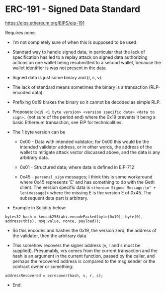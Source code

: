 # ERC-191 - Signed Data Standard

https://eips.ethereum.org/EIPS/eip-191

Requires none.

 - I'm not completely sure of when this is supposed to be used.

 - Standard way to handle signed data, in particular that the lack of specification has led to a replay attack on signed data authorizing actions on one wallet being resubmitted to a second wallet, because the wallet identifier is was not present in the data.

 - Signed data is just some binary and (r, s, v).
	
 - The lack of standard means sometimes the binary is a transaction (RLP-encoded data).

 - Prefixing 0x19 brakes the binary so it cannot be decoded as simple RLP.

 - Proposes: `0x19 <1 byte version> <version specific data> <data to sign>.` (not sure of the period end) where the 0x19 prevents it being a basic Ethereum transaction, see EIP for technicalities.

 - The 1 byte version can be 

	 - 0x00 - Data with intended validator; for 0x00 this would be the intended validator address, or in other words, the address of the wallet to mitigate attack vector discussed above, and the data is any arbitrary data.
		
	 - 0x01 - Structured data; where data is defined in EIP-712

	 - 0x45 - `personal_sign` messages; I think this is some workaround where 0x45 represents 'E' and has something to do with the Geth client. The version specific data is `<thereum Signed Message:\n" + len(message)>` where the missing E is the version E of 0x45. The subsequent data part is arbitrary.

 - Example in Solidity below:

```
bytes32 hash = keccak256(abi.encodePacked(byte(0x19), byte(0), address(this), msg.value, nonce, payload));
```

 - So this encodes and hashes the 0x19, the version zero, the address of the validator, then the arbitrary data.

 - This somehow recovers the signer address (v, r and s must be supplied). Presumably, vrs comes from the current transaction and the hash is an argument in the current function, passed by the caller, and perhaps the recovered address is compared to the msg.sender or the contract owner or something:

```
addressRecovered = ecrecover(hash, v, r, s);
```

 - End.
